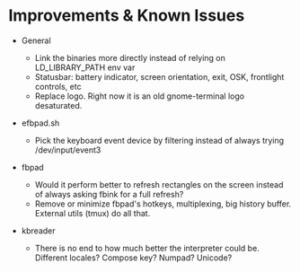 # Improvements & Known Issues

  - General
    - Link the binaries more directly instead of relying on LD_LIBRARY_PATH env var
    - Statusbar: battery indicator, screen orientation, exit, OSK, frontlight controls, etc
    - Replace logo. Right now it is an old gnome-terminal logo desaturated.
    
  - efbpad.sh
    - Pick the keyboard event device by filtering instead of always trying /dev/input/event3

  - fbpad
    - Would it perform better to refresh rectangles on the screen instead of always asking fbink for a full refresh?
    - Remove or minimize fbpad's hotkeys, multiplexing, big history buffer. External utils (tmux) do all that. 

  - kbreader
    - There is no end to how much better the interpreter could be. Different locales? Compose key? Numpad? Unicode?
